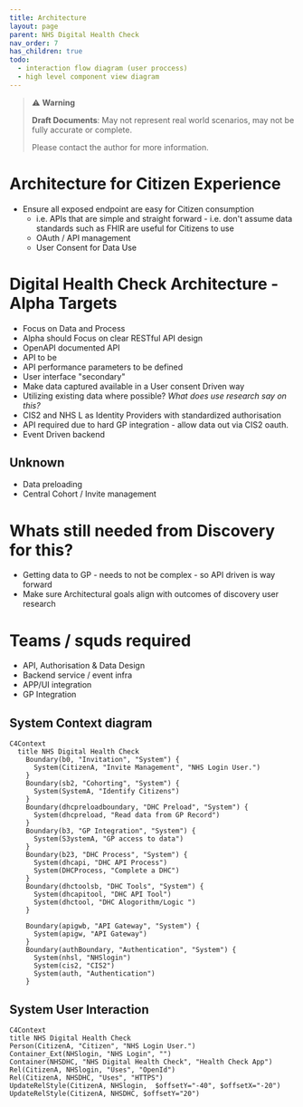 ```yaml
---
title: Architecture
layout: page
parent: NHS Digital Health Check
nav_order: 7
has_children: true
todo:
  - interaction flow diagram (user proccess)
  - high level component view diagram
---
```




> ⚠️ **Warning**
>  
> **Draft Documents**: May not represent real world scenarios, may not be fully accurate or complete.
>
> Please contact the author for more information.

# Architecture for Citizen Experience
- Ensure all exposed endpoint are easy for Citizen consumption
  - i.e. APIs that are simple and straight forward - i.e. don't assume data standards such as FHIR are useful for Citizens to use
  - OAuth / API management
  - User Consent for Data Use

# Digital Health Check Architecture - Alpha Targets

- Focus on Data and Process 
- Alpha should Focus on clear RESTful API design
- OpenAPI documented API
- API to be 
- API performance parameters to be defined
- User interface "secondary"
- Make data captured available in a User consent Driven way
- Utilizing existing data where possible? *What does use research say on this?*
- CIS2 and NHS L as Identity Providers with standardized authorisation
- API required due to hard GP integration - allow data out via CIS2 oauth.
- Event Driven backend

## Unknown
- Data preloading
- Central Cohort / Invite management

# Whats still needed from Discovery for this?
- Getting data to GP - needs to not be complex - so API driven is way forward
- Make sure Architectural goals align with outcomes of discovery user research

# Teams / squds required
- API, Authorisation & Data Design
- Backend service / event infra 
- APP/UI integration
- GP Integration

## System Context diagram

```mermaid
C4Context
  title NHS Digital Health Check
    Boundary(b0, "Invitation", "System") {
      System(CitizenA, "Invite Management", "NHS Login User.")
    }
    Boundary(sb2, "Cohorting", "System") {  
      System(SystemA, "Identify Citizens")  
    }
    Boundary(dhcpreloadboundary, "DHC Preload", "System") {  
      System(dhcpreload, "Read data from GP Record")       
    }        
    Boundary(b3, "GP Integration", "System") {  
      System(S3ystemA, "GP access to data")       
    }    
    Boundary(b23, "DHC Process", "System") {   
      System(dhcapi, "DHC API Process")       
      System(DHCProcess, "Complete a DHC")
    }   
    Boundary(dhctoolsb, "DHC Tools", "System") {          
      System(dhcapitool, "DHC API Tool")
      System(dhctool, "DHC Alogorithm/Logic ")
    }     

    Boundary(apigwb, "API Gateway", "System") {          
      System(apigw, "API Gateway")
    }       
    Boundary(authBoundary, "Authentication", "System") {          
      System(nhsl, "NHSlogin")
      System(cis2, "CIS2")
      System(auth, "Authentication")
    }                         
```

## System User Interaction
```mermaid
C4Context
title NHS Digital Health Check
Person(CitizenA, "Citizen", "NHS Login User.")
Container_Ext(NHSlogin, "NHS Login", "")
Container(NHSDHC, "NHS Digital Health Check", "Health Check App")
Rel(CitizenA, NHSlogin, "Uses", "OpenId")
Rel(CitizenA, NHSDHC, "Uses", "HTTPS")
UpdateRelStyle(CitizenA, NHSlogin,  $offsetY="-40", $offsetX="-20")    
UpdateRelStyle(CitizenA, NHSDHC, $offsetY="20")
```
